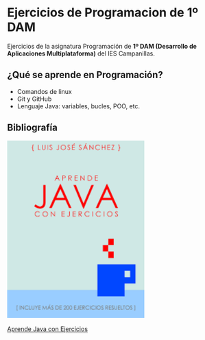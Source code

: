 # Ejercicios de Programacion de 1º DAM
Ejercicios de la asignatura Programación de **1º DAM (Desarrollo de Aplicaciones Multiplataforma)** del IES Campanillas.

## ¿Qué se aprende en Programación?

* Comandos de linux
* Git y GitHub
* Lenguaje Java: variables, bucles, POO, etc.

## Bibliografía

<img width="320px" src="/imagenes/java.jpg">

[Aprende Java con Ejercicios](https://leanpub.com/aprendejava)

